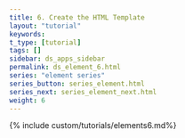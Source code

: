 ```yaml
---
title: 6. Create the HTML Template
layout: "tutorial"
keywords:
t_type: [tutorial]
tags: []
sidebar: ds_apps_sidebar
permalink: ds_element_6.html
series: "element series"
series_button: series_element.html
series_next: series_element_next.html
weight: 6
---
```

{% include custom/tutorials/elements6.md%}
